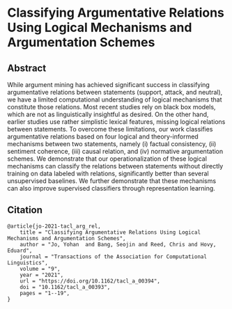 # Classifying Argumentative Relations Using Logical Mechanisms and Argumentation Schemes

## Abstract
While argument mining has achieved significant success in classifying argumentative relations between statements (support, attack, and neutral), we have a limited computational understanding of logical mechanisms that constitute those relations.  Most recent studies rely on black box models, which are not as linguistically insightful as desired. On the other hand, earlier studies use rather simplistic lexical features, missing logical relations between statements.  To overcome these limitations, our work classifies argumentative relations based on four logical and theory-informed mechanisms between two statements, namely (i) factual consistency, (ii) sentiment coherence, (iii) causal relation, and (iv) normative argumentation schemes. We demonstrate that our operationalization of these logical mechanisms can classify the relations between statements without directly training on data labeled with relations, significantly better than several unsupervised baselines. We further demonstrate that these mechanisms can also improve supervised classifiers through representation learning.


## Citation
```
@article{jo-2021-tacl_arg_rel,
    title = "Classifying Argumentative Relations Using Logical Mechanisms and Argumentation Schemes",
    author = "Jo, Yohan  and Bang, Seojin and Reed, Chris and Hovy, Eduard",
    journal = "Transactions of the Association for Computational Linguistics",
    volume = "9",
    year = "2021",
    url = "https://doi.org/10.1162/tacl_a_00394",
    doi = "10.1162/tacl_a_00393",
    pages = "1--19",
}
```
